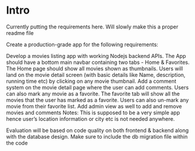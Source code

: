 # Intro

Currently putting the requirements here. Will slowly make this a proper readme file

Create a production-grade app for the following requirements:

Develop a movies listing app with working Nodejs backend APIs. The App should have a bottom main navbar containing two tabs - Home & Favorites. The Home page should show all movies shown as thumbnails. Users will land on the movie detail screen (with basic details like Name, description, running time etc) by clicking on any movie thumbnail. Add a comment system on the movie detail page where the user can add comments. Users can also mark any movie as a favorite. The favorite tab will show all the movies that the user has marked as a favorite. Users can also un-mark any movie from their favorite list.
Add admin view as well to add and remove movies and comments
Notes: This is supposed to be a very simple app hence user’s location information or city etc is not needed anywhere.

Evaluation will be based on code quality on both frontend & backend along with the database design. Make sure to include the db migration file within the code
